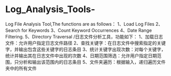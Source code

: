 # Log_Analysis_Tools-
Log File Analysis Tool,The functions are as follows：  1、Load Log Files 2、Search for Keywords 3、Count Keyword Occurrences 4、Date Range Filtering. 5、Directory Traversal /日志文件分析工具，功能如下：  1、加载日志文件：允许用户指定日志文件路径 2、查找关键字：在日志文件中搜索指定的关键字，并输出包含这些关键字的日志条目 3、统计关键字出现次数：对每个关键字，统计并输出其在日志文件中出现的次数 4、日期范围筛选：允许用户指定日期范围，只分析和输出该范围内的日志条目 5、文件夹遍历：根据输入，递归遍历文件夹中的所有文件
